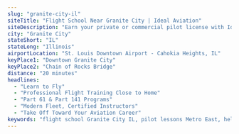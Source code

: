 ```yaml
---
slug: "granite-city-il"
siteTitle: "Flight School Near Granite City | Ideal Aviation"
siteDescription: "Earn your private or commercial pilot license with Ideal Aviation, just 20 minutes from Granite City. Modern fleet, expert instructors, and flexible flight training options."
city: "Granite City"
stateShort: "IL"
stateLong: "Illinois"
airportLocation: "St. Louis Downtown Airport - Cahokia Heights, IL"
keyPlace1: "Downtown Granite City"
keyPlace2: "Chain of Rocks Bridge"
distance: "20 minutes"
headlines:
  - "Learn to Fly"
  - "Professional Flight Training Close to Home"
  - "Part 61 & Part 141 Programs"
  - "Modern Fleet, Certified Instructors"
  - "Take Off Toward Your Aviation Career"
keywords: "flight school Granite City IL, pilot lessons Metro East, helicopter flight training Granite City, aviation school Illinois, commercial pilot Illinois, private pilot near St. Louis"
---
```

